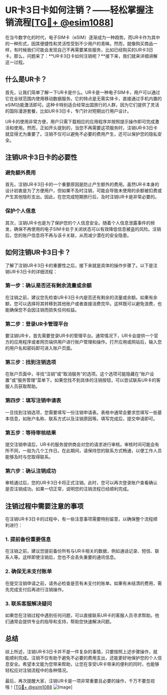 # UR卡3日卡如何注销？——轻松掌握注销流程[[TG💪+ @esim1088](https://t.me/s/esim1088)]

在当今数字化的时代，电子SIM卡（eSIM）逐渐成为一种趋势。而UR卡作为其中的一种形式，因其便捷性和灵活性受到不少用户的青睐。然而，就像购买商品一样，有时候我们可能会发现自己不再需要某些服务，比如已经购买的UR卡3日卡。那么，问题来了：**UR卡3日卡如何注销呢？**接下来，我们就来详细讲解这一过程。

## 什么是UR卡？

首先，让我们简单了解一下UR卡是什么。UR卡是一种电子SIM卡，用户可以通过它在全球范围内使用移动数据服务。它的特点是无需实体卡，直接通过手机内置的eSIM功能激活即可。这种卡特别适合经常出国旅行的人群，因为它们提供了灵活的国际漫游套餐，比如UR卡3日卡，专门针对短期出行用户设计。

UR卡的使用非常方便，用户只需下载相应的应用程序并按照提示操作即可完成激活和使用。然而，正如开头提到的，当您不再需要这项服务时，注销UR卡3日卡就显得尤为重要了。注销不仅可以避免不必要的费用产生，还可以保护您的隐私安全。

## 注销UR卡3日卡的必要性

### 避免额外费用

首先，注销UR卡3日卡的一个重要原因是防止产生额外的费用。虽然UR卡本身的设计初衷是为了方便用户，但如果不及时注销，可能会导致未使用的余额被扣费或产生其他隐形支出。因此，在您完成短期旅行后，及时注销UR卡是非常必要的。

### 保护个人信息

其次，注销UR卡也是为了保护您的个人信息安全。随着个人信息泄露事件的频发，确保不再使用的电子SIM卡处于关闭状态可以有效降低信息被盗的风险。注销后，您的账户信息将不再与该卡关联，从而减少潜在的安全隐患。

## 如何注销UR卡3日卡？

了解了注销UR卡3日卡的重要性之后，接下来就是具体的操作步骤了。以下是注销UR卡3日卡的详细流程：

### 第一步：确认是否还有剩余流量或余额

在注销之前，建议您先检查UR卡3日卡内是否还有剩余的流量或余额。如果有余额，您可以选择将其转移到其他账户或者直接消费完毕。这样既可以避免浪费，也能确保您不会因注销而损失任何权益。

### 第二步：登录UR卡管理平台

要注销UR卡，首先需要登录UR卡的管理平台。通常情况下，UR卡会提供一个官方的应用程序或者网页端供用户进行账户管理和操作。打开应用或网站后，输入您的用户名和密码即可进入账户页面。

### 第三步：找到注销选项

在账户页面中，寻找“注销”或“取消服务”的选项。这个选项可能隐藏在“账户设置”或“服务管理”菜单下。如果您找不到具体的注销按钮，可以尝试联系UR卡的客服人员获取帮助。

### 第四步：填写注销申请表

一旦找到注销选项，您需要填写一份注销申请表。表格中通常会要求您填写一些基本信息，如账户名称、联系方式以及注销原因等。填写完成后，提交申请即可。

### 第五步：等待审核结果

提交注销申请后，UR卡的服务提供商会对您的请求进行审核。审核时间可能会有所不同，一般为几个工作日。在此期间，请保持您的联系方式畅通，以便工作人员能够及时与您取得联系。

### 第六步：确认注销成功

审核通过后，您的UR卡3日卡将正式注销。此时，您可以再次登录账户查看确认是否注销成功。如果一切正常，说明您的注销流程已经顺利完成。

## 注销过程中需要注意的事项

在注销UR卡3日卡的过程中，有一些注意事项需要特别留意，以确保整个流程顺利进行：

### 1. 提前备份重要信息

在注销之前，建议您提前备份所有与UR卡相关的数据，例如通话记录、短信、联系人等。这样即使注销后，您也不会丢失重要的通讯信息。

### 2. 确保无未支付账单

在提交注销申请之前，请务必检查是否有未支付的账单。如果有未结清的费用，需先完成支付后再进行注销操作。

### 3. 联系客服解决疑问

如果您在注销过程中遇到任何问题，可以直接联系UR卡的客服人员寻求帮助。他们通常会提供专业的指导和支持，帮助您快速解决问题。

## 总结

综上所述，注销UR卡3日卡并不是一件复杂的事情，只要按照上述步骤操作，就能顺利完成。注销不仅有助于避免不必要的费用支出，还能更好地保护您的个人信息安全。希望本文能为您带来帮助，让您在享受UR卡带来的便利的同时，也能够轻松应对注销流程中的各种情况。

最后，再次提醒大家，注销UR卡是一项非常重要且必要的操作，千万不要忽视哦！[[TG💪+ @esim1088](https://t.me/s/esim1088) ![Image](https://i.postimg.cc/4NQfJmqS/Snipaste-2025-05-13-00-14-12.png)]